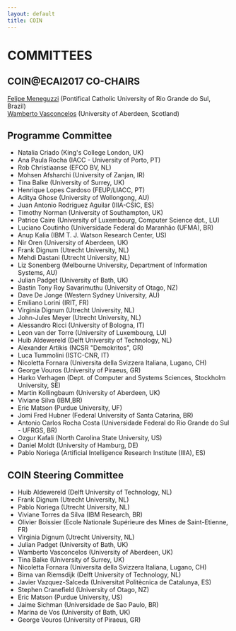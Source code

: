 ```yaml
---
layout: default
title: COIN
---
```


# COMMITTEES

## COIN@ECAI2017 CO-CHAIRS

[Felipe Meneguzzi](mailto:felipe.meneguzzi@pucrs.br) (Pontifical Catholic University of Rio Grande do Sul, Brazil)  
[Wamberto Vasconcelos](mailto:w.w.vasconcelos@abdn.ac.uk)  (University of Aberdeen, Scotland)

## Programme Committee 

- Natalia Criado  (King's College London, UK)
- Ana Paula Rocha (IACC - University of Porto, PT)
- Rob Christiaanse (EFCO BV, NL)
- Mohsen Afsharchi (University of Zanjan, IR)
- Tina Balke (University of Surrey, UK)
- Henrique Lopes Cardoso (FEUP/LIACC, PT)
- Aditya Ghose (University of Wollongong, AU)
- Juan Antonio Rodriguez Aguilar (IIIA-CSIC, ES)
- Timothy Norman (University of Southampton, UK)
- Patrice Caire (University of Luxembourg, Computer Science dpt., LU)
- Luciano Coutinho (Universidade Federal do Maranhão (UFMA), BR)
- Anup Kalia (IBM T. J. Watson Research Center, US)
- Nir Oren (University of Aberdeen, UK)
- Frank Dignum (Utrecht University, NL)
- Mehdi Dastani (Utrecht University, NL)
- Liz Sonenberg (Melbourne University, Department of Information Systems, AU)
- Julian Padget (University of Bath, UK)
- Bastin Tony Roy Savarimuthu (University of Otago, NZ)
- Dave De Jonge (Western Sydney University, AU)
- Emiliano Lorini (IRIT, FR)
- Virginia Dignum (Utrecht University, NL)
- John-Jules Meyer (Utrecht University, NL)
- Alessandro Ricci (University of Bologna, IT)
- Leon van der Torre (University of Luxembourg, LU)
- Huib Aldewereld (Delft University of Technology, NL)
- Alexander Artikis (NCSR "Demokritos", GR)
- Luca Tummolini (ISTC-CNR, IT)
- Nicoletta Fornara (Universita della Svizzera Italiana, Lugano, CH)
- George Vouros (University of Piraeus, GR)
- Harko Verhagen (Dept. of Computer and Systems Sciences, Stockholm University, SE)
- Martin Kollingbaum (University of Aberdeen, UK)
- Viviane Silva (IBM,BR)
- Eric Matson (Purdue University, UF)
- Jomi Fred Hubner (Federal University of Santa Catarina, BR)
- Antonio Carlos Rocha Costa (Universidade Federal do Rio Grande do Sul - UFRGS, BR)
- Ozgur Kafali (North Carolina State University, US)
- Daniel Moldt (University of Hamburg, DE)
- Pablo Noriega (Artificial Intelligence Research Institute (IIIA), ES)

<!-- - Mohsen Afsharchi (University of Zanjan, IR)
- Huib Aldewereld (Delft University of Technology, NL)
- Estefania Argente (Universidad Politecnica de Valencia, ES)
- Alexander Artikis (National Centre for Scientific Research, GR)
- Tina Balke (University of Surrey, UK)
- Patrice Caire (University of Luxembourg, LU)
- Javier Carbó (Charles III Univerity of Madrid, ES)
- Cristiano Castelfranchi (Institute of Cognitive Sciences and Technologies, IT)
- Daniel Castro Silva (University of Porto, PT)
- Rob Christiaanse (TU Delft, NL)
- Luciano Coutinho (Universidade Federal do Maranhao, BR)
- Natalia Criado (Liverpool John Moores University, UK)
- Mehdi Dastani (Utrecht University, NL)
- Frank Dignum (Utrecht University, NL)
- Nicoletta Fornara (Universita della Svizzera Italiana, Lugano, CH)
- Amineh Ghorbani (Delft University of Technology, NL)
- Aditya Ghose (University of Wollongong, AU)
- Chris Haynes (King's College London, UK)
- Jie Jiang (University of Surrey, UK)
- Anup Kalia (North Carolina State University, US)
- JeeHang Lee (University of Bath, UK)
- Tingting Li (Imperial College, UK)
- Henrique Lopes Cardoso (University of Porto, PT)
- Maite Lopez Sanchez (University of Barcelona, ES)
- Emiliano Lorini (IRIT-CNRS, FR)
- Samhar Mahmoud (Kings' College London, UK)
- Eric Matson (Purdue University, US)
- Felipe Meneguzzi (Pontifical Catholic University of Rio Grande do Sul, BR)
- John-Jules Meyer (Utrecht University, NL)
- Daniel Moldt (University of Hamburg, DE)
- Pablo Noriega (Artificial Intelligence Research Institute, ES)
- Andrea Omicini (Universita di Bologna, IT)
- Nir Oren (University of Aberdeen, UK)
- Sascha Ossowski (University Rey Juan Carlos, ES)
- Alessandro Ricci (University of Bologna, IT)
- Juan-Antonio Rodriguez-Aguilar (IIIA-CSIC, ES)
- Bastin Tony Roy Savarimuthu (University of Otago, NZ)
- Murat Sensoy (Ozyegin University, TR)
- Christophe Sibertin-Blanc (University of Toulouse, FR)
- Viviane Silva (IBM Research, BR)
- Liz Sonenberg (University of Melbourne, AU)
- Luca Tummolini (ISTC-CNR, IT)
- Wamberto Vasconcelos (University of Aberdeen, UK)
- Harko Verhagen (Stockholm University, SE)
- George Vouros (University of Piraeus, GR)
- Leendert van der Torre (U. Luxembourg, LU) -->

## COIN Steering Committee

- Huib Aldewereld (Delft University of Technology, NL) 
- Frank Dignum (Utrecht University, NL) 
- Pablo Noriega (Utrecht University, NL) 
- Viviane Torres da Silva (IBM Research, BR) 
- Olivier Boissier (Ecole Nationale Supérieure des Mines de Saint-Etienne, FR) 
- Virginia Dignum (Utrecht University, NL) 
- Julian Padget (University of Bath, UK) 
- Wamberto Vasconcelos (University of Aberdeen, UK) 
- Tina Balke (University of Surrey, UK) 
- Nicoletta Fornara (Universita della Svizzera Italiana, Lugano, CH) 
- Birna van Riemsdijk (Delft University of Technology, NL) 
- Javier Vazquez-Salceda (Universitat Politècnica de Catalunya, ES) 
- Stephen Cranefield (University of Otago, NZ) 
- Eric Matson (Purdue University, US) 
- Jaime Sichman (Universidade de Sao Paulo, BR) 
- Marina de Vos (University of Bath, UK) 
- George Vouros (University of Piraeus, GR)
